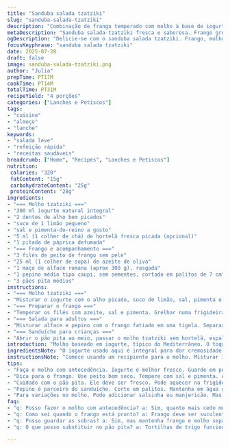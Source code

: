 ```yaml
---
title: "Sanduba salada tzatziki"
slug: "sanduba-salada-tzatziki"
description: "Combinação de frango temperado com molho à base de iogurte, alho e limão, acompanhado de alface crocante e pepino fresco. Pode ser servido em forma de salada ou no pão pita, com variações para adultos e crianças. Tempo total aproximado 30 minutos, para 2 adultos e 2 crianças. Refeição leve, sem nozes e sem ovos, com toque de hortelã e toque de páprica para dar um twist."
metaDescription: "Sanduba salada tzatziki fresca e saborosa. Frango grelhado, molho iogurte. Ideal para almoços leves e rápidos."
ogDescription: "Delicie-se com o sanduba salada tzatziki. Frango, molho fresco, e crocância do pepino. Perfeito para adultos e crianças. Experimente."
focusKeyphrase: "sanduba salada tzatziki"
date: 2025-07-28
draft: false
image: sanduba-salada-tzatziki.png
author: "Julia"
prepTime: PT17M
cookTime: PT14M
totalTime: PT31M
recipeYield: "4 porções"
categories: ["Lanches e Petiscos"]
tags:
- "cuisine"
- "almoço"
- "lanche"
keywords:
- "salada leve"
- "refeição rápida"
- "receitas saudáveis"
breadcrumb: ["Home", "Recipes", "Lanches e Petiscos"]
nutrition: 
 calories: "320"
 fatContent: "15g"
 carbohydrateContent: "25g"
 proteinContent: "28g"
ingredients:
- "=== Molho tzatziki ==="
- "300 ml iogurte natural integral"
- "2 dentes de alho bem picados"
- "suco de 1 limão pequeno"
- "sal e pimenta-do-reino a gosto"
- "5 ml (1 colher de chá) de hortelã fresca picada (opcional)"
- "1 pitada de páprica defumada"
- "=== Frango e acompanhamento ==="
- "3 filés de peito de frango sem pele"
- "25 ml (1 colher de sopa) de azeite de oliva"
- "1 maço de alface romana (aprox 300 g), rasgada"
- "1 pepino médio tipo caupi, sem sementes, cortado em palitos de 7 cm"
- "3 pães pita médios"
instructions:
- "=== Molho tzatziki ==="
- "Misturar o iogurte com o alho picado, suco de limão, sal, pimenta e páprica defumada. Dividir em duas partes. Num dos potes acrescentar a hortelã para adultos. Reservar na geladeira."
- "=== Preparar o frango ==="
- "Temperar os filés com azeite, sal e pimenta. Grelhar numa frigideira de fundo grosso ou churrasqueira por cerca de 7 minutos cada lado até assar bem. Deixar esfriar coberto na geladeira. Fatiar em tirinhas finas."
- "=== Salada para adultos ==="
- "Misturar alface e pepino com o frango fatiado em uma tigela. Separar algumas folhas para as crianças. Na hora de servir, colocar o molho tzatziki com hortelã e ajustar o sal se necessário. Servir com pedaços do pão pita ao lado."
- "=== Sanduíche para crianças ==="
- "Abrir o pão pita ao meio, passar o molho tzatziki sem hortelã, espalhar o frango e a alface. Servir com palitos de pepino e um potinho extra de molho para mergulhar."
introduction: "Molho baseado em iogurte, típico do Mediterrâneo. O toque do alho misturado com limão e hortelã cria aquele frescor na boca, ótimo para dias mais quentes. Frango simples, temperado com azeite, sal e pimenta, grelhado até dourar e ficar suculento. Textura do pepino crocante, alface crocante. Duas formas de comer: salada para adultos, sanduba para a criançada – prático e saboroso. O twist ficou na páprica, dando um leve aroma defumado diferente do tradiconal que é só ervas. Pão pita, macio por fora, levemente toastado, segura tudo junto. Fácil de preparar, ideal para um almoço rápido ou lanche reforçado. Dá até para preparar tudo antes e montar na hora. Criança e adulto ficam satisfeitos, cada um no seu jeito. "
ingredientsNote: "O iogurte usado aqui é integral para dar cremosidade. Pode usar um semi-desnatado, mas o molho fica menos encorpado. Trocar o limão siciliano por limão tahiti muda o frescor, ficando mais ácido. Evitar usar iogurte grego muito espesso, dificulta misturar o alho. O pepino tipo japonês ou caupi, sem sementes, evita aquela textura aguada e amarga que sementes podem dar. Quanto à erva, a hortelã é o segredo para a versão adulta com sabor refrescante, pode variar com salsinha ou manjericão. Não usar coentro para evitar sabor muito forte. O azeite deve ser de boa qualidade para um sabor mais definido no frango. Páprica acrescenta cor e leve toque defumado, mas é opcional. Sobre o pão pita, ele deve ser fresco e macio, mas pode ser levemente tostado para melhor textura e resistência no sanduíche."
instructionsNote: "Comece usando um recipiente para o molho. Misturar iogurte, alho, limão, sal, pimenta e páprica. Se dividir o molho em dois, aplique a hortelã fresca só para os adultos, isso evita o sabor muito forte para crianças. O frango precisa ser temperado com azeite e pimenta para evitar que fique seco. Grelhar na frigideira de fundo grosso, para deixar marcas e sabor. Não cozinhar demais para não perder suculência. Depois, refrigerar sem cobrir muito para ele firmar e ser mais fácil cortar bem fino. A salada é simples: juntar alface, pepino e frango, incorporar molho na hora de comer para não murchar as folhas. O sanduíche corta em metades, pincela o molho dentro do pão, finaliza com frango fatiado e alface para textura. Pepino é para tirar a sensação de monotonia, serve como snack e crunch. A montagem final acontece só ao servir para manter crocância e frescor. Pode armazenar frango e molho separadamente para facilitar."
tips:
- "Faça o molho com antecedência. Iogurte é melhor fresco. Guarde em pote fechado na geladeira. Slow mix é chave. Sabor do alho vai se intensificar. Use o mesmo pote. Isso ajuda na limpeza."
- "Dica para o frango. Use peito bem seco. Tempere com sal e pimenta. Até azeite. Grelhar em fogo médio. Isso ajuda a manter suculência. Virar somente uma vez. Evitar ressecar a carne."
- "Cuidado com o pão pita. Ele deve ser fresco. Pode aquecer na frigideira. Isso dá maleabilidade. Facilita na montagem. Não deixar muito tempo, pode secar. Septi queimaduras não caem bem."
- "Pepino é parceiro do sanduíche. Corte em palitos. Mantenha em água gelada. Isso preserva crocância. Usar tipo caupi é dica legal. Sem sementes. Assim não amarga no pão."
- "Para variações no molho. Pode adicionar salsinha ou manjericão. Mas evite coentro. Fica muito forte. Ele usa iogurte integral. Peça um menos espesso se preferir. Mas a textura muda."
faq:
- "q: Posso fazer o molho com antecedência? a: Sim, quanto mais cedo melhor. O sabor do alho vai se intensificar. Assim fica fresquinho quando servir."
- "q: Como sei quando o frango está pronto? a: Frango deve ser suculento. Cuidado com o tempo. Não passar muito, não secar. Usar termômetro é uma boa prática."
- "q: Posso guardar as sobras? a: Sim, mas mantenha frango e molho separados. Em potes fechados, podem durar até dois dias. Ligue o cérebro, cuide da temperatura."
- "q: O que posso substituir no pão pita? a: Tortilhas de trigo funcionam. Mas cuidado com o tamanho. Se não achar, use wraps. Eles seguram bem o recheio."

---
```

